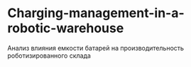 # Charging-management-in-a-robotic-warehouse
Анализ влияния емкости батарей на производительность роботизированного склада
